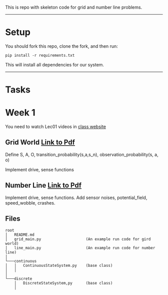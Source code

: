 This is repo with skeleton code for grid and number line problems.

___
# Setup

You should fork this repo, clone the fork, and then run:
```shell
pip install -r requirements.txt
```
This will install all dependencies for our system.


___
# Tasks

# Week 1
You need to watch Lec01 videos in [class website](https://comprobo.uclalemur.com/)
## Grid World [Link to Pdf](https://comprobo.uclalemur.com/pdf/gridworld.pdf)
Define S, A, O, transition_probability(s,a,s_n), observation_probability(s, a, o)

Implement drive, sense functions

## Number Line [Link to Pdf](https://comprobo.uclalemur.com/pdf/numberline.pdf)
Implement drive, sense functions.
Add sensor noises, potential_field, speed_wobble, crashes.



## Files
```
root
│   README.md
│   grid_main.py                    (An example run code for gird world)   
│   line_main.py                    (An example run code for number line)   
│
└───continuous
│   │   ContinuousStateSystem.py    (base class)
│   │  
│
└───discrete
    │   DiscreteStateSystem,py      (base class)
    │
```  
